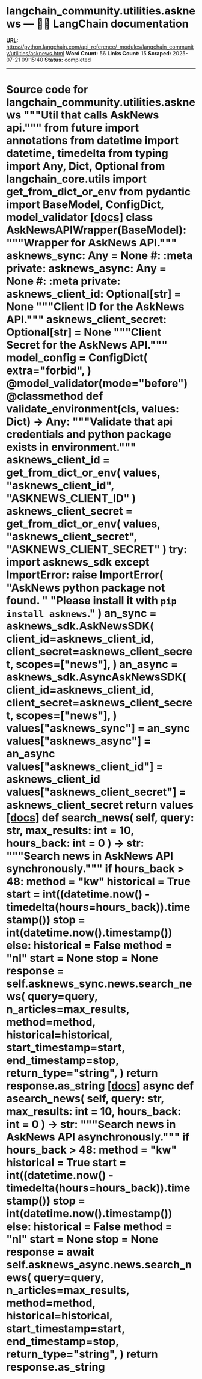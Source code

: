 # langchain_community.utilities.asknews — 🦜🔗 LangChain  documentation

**URL:** https://python.langchain.com/api_reference/_modules/langchain_community/utilities/asknews.html
**Word Count:** 56
**Links Count:** 15
**Scraped:** 2025-07-21 09:15:40
**Status:** completed

---

# Source code for langchain\_community.utilities.asknews               """Util that calls AskNews api."""          from __future__ import annotations          from datetime import datetime, timedelta     from typing import Any, Dict, Optional          from langchain_core.utils import get_from_dict_or_env     from pydantic import BaseModel, ConfigDict, model_validator                              [[docs]](https://python.langchain.com/api_reference/community/utilities/langchain_community.utilities.asknews.AskNewsAPIWrapper.html#langchain_community.utilities.asknews.AskNewsAPIWrapper)     class AskNewsAPIWrapper(BaseModel):         """Wrapper for AskNews API."""              asknews_sync: Any = None  #: :meta private:         asknews_async: Any = None  #: :meta private:         asknews_client_id: Optional[str] = None         """Client ID for the AskNews API."""         asknews_client_secret: Optional[str] = None         """Client Secret for the AskNews API."""              model_config = ConfigDict(             extra="forbid",         )              @model_validator(mode="before")         @classmethod         def validate_environment(cls, values: Dict) -> Any:             """Validate that api credentials and python package exists in environment."""                  asknews_client_id = get_from_dict_or_env(                 values, "asknews_client_id", "ASKNEWS_CLIENT_ID"             )             asknews_client_secret = get_from_dict_or_env(                 values, "asknews_client_secret", "ASKNEWS_CLIENT_SECRET"             )                  try:                 import asknews_sdk                  except ImportError:                 raise ImportError(                     "AskNews python package not found. "                     "Please install it with `pip install asknews`."                 )                  an_sync = asknews_sdk.AskNewsSDK(                 client_id=asknews_client_id,                 client_secret=asknews_client_secret,                 scopes=["news"],             )             an_async = asknews_sdk.AsyncAskNewsSDK(                 client_id=asknews_client_id,                 client_secret=asknews_client_secret,                 scopes=["news"],             )                  values["asknews_sync"] = an_sync             values["asknews_async"] = an_async             values["asknews_client_id"] = asknews_client_id             values["asknews_client_secret"] = asknews_client_secret                  return values                         [[docs]](https://python.langchain.com/api_reference/community/utilities/langchain_community.utilities.asknews.AskNewsAPIWrapper.html#langchain_community.utilities.asknews.AskNewsAPIWrapper.search_news)         def search_news(             self, query: str, max_results: int = 10, hours_back: int = 0         ) -> str:             """Search news in AskNews API synchronously."""             if hours_back > 48:                 method = "kw"                 historical = True                 start = int((datetime.now() - timedelta(hours=hours_back)).timestamp())                 stop = int(datetime.now().timestamp())             else:                 historical = False                 method = "nl"                 start = None                 stop = None                  response = self.asknews_sync.news.search_news(                 query=query,                 n_articles=max_results,                 method=method,                 historical=historical,                 start_timestamp=start,                 end_timestamp=stop,                 return_type="string",             )             return response.as_string                                        [[docs]](https://python.langchain.com/api_reference/community/utilities/langchain_community.utilities.asknews.AskNewsAPIWrapper.html#langchain_community.utilities.asknews.AskNewsAPIWrapper.asearch_news)         async def asearch_news(             self, query: str, max_results: int = 10, hours_back: int = 0         ) -> str:             """Search news in AskNews API asynchronously."""             if hours_back > 48:                 method = "kw"                 historical = True                 start = int((datetime.now() - timedelta(hours=hours_back)).timestamp())                 stop = int(datetime.now().timestamp())             else:                 historical = False                 method = "nl"                 start = None                 stop = None                  response = await self.asknews_async.news.search_news(                 query=query,                 n_articles=max_results,                 method=method,                 historical=historical,                 start_timestamp=start,                 end_timestamp=stop,                 return_type="string",             )             return response.as_string